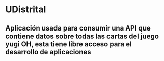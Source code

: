 # UDistrital

## Aplicación usada para consumir una API que contiene datos sobre todas las cartas del juego yugi OH, esta tiene libre acceso para el desarrollo de aplicaciones 
